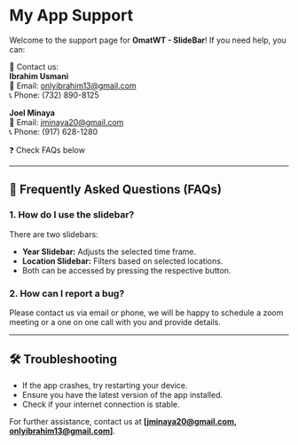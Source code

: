 # My App Support

Welcome to the support page for **OmatWT - SlideBar**! If you need help, you can:

📧 Contact us:  
**Ibrahim Usmani**  
📩 Email: onlyibrahim13@gmail.com  
📞 Phone: (732) 890-8125  

**Joel Minaya**  
📩 Email: jminaya20@gmail.com  
📞 Phone: (917) 628-1280  

❓ Check FAQs below   

---

## 📖 Frequently Asked Questions (FAQs)

### 1. How do I use the slidebar?
There are two slidebars:
- **Year Slidebar:** Adjusts the selected time frame.
- **Location Slidebar:** Filters based on selected locations.
- Both can be accessed by pressing the respective button.

### 2. How can I report a bug?
Please contact us via email or phone, we will be happy to schedule a zoom meeting or a one on one call with you and provide details.

---

## 🛠 Troubleshooting
- If the app crashes, try restarting your device.
- Ensure you have the latest version of the app installed.
- Check if your internet connection is stable.

For further assistance, contact us at **[jminaya20@gmail.com, onlyibrahim13@gmail.com]**.

